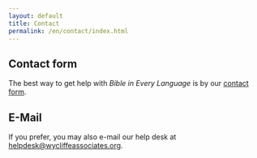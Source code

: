 ```yaml
---
layout: default
title: Contact
permalink: /en/contact/index.html
---
```


## Contact form

The best way to get help with _Bible in Every Language_ is by our [contact form](https://bibleineverylanguage.org/contact/).

## E-Mail

If you prefer, you may also e-mail our help desk at <helpdesk@wycliffeassociates.org>.
